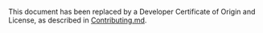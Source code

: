 This document has been replaced by a Developer Certificate of Origin and License, 
as described in [Contributing.md](https://gitlab.com/gitlab-org/gitlab-ce/blob/master/CONTRIBUTING.md).